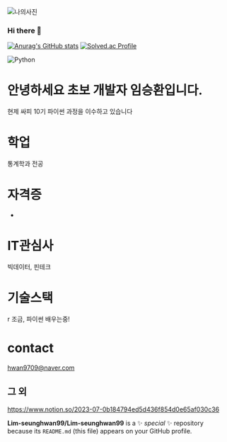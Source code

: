 ![나의사진]()
### Hi there 👋
[![Anurag's GitHub stats](https://github-readme-stats.vercel.app/api?username=Lim-seunghwan99
)](https://github.com/anuraghazra/github-readme-stats)
[![Solved.ac Profile](http://mazassumnida.wtf/api/v2/generate_badge?boj=hwan9709@naver.com)](https://solved.ac/hwan9709@naver.com/)

![Python](https://img.shields.io/badge/Python-3776AB.svg?&style=for-the-badge&logo=Python&logoColor=white)

# 안녕하세요 초보 개발자 임승환입니다.
현제 싸피 10기 파이썬 과정을 이수하고 있습니다
# 학업
  통계학과 전공
# 자격증
  -
# IT관심사
  빅데이터, 핀테크
# 기술스택
  r 조금, 파이썬 배우는중!
# contact
  hwan9709@naver.com
  ## 그 외
  https://www.notion.so/2023-07-0b184794ed5d436f854d0e65af030c36

**Lim-seunghwan99/Lim-seunghwan99** 
is a ✨ _special_ ✨ repository because its `README.md` (this file) appears on your GitHub profile.

